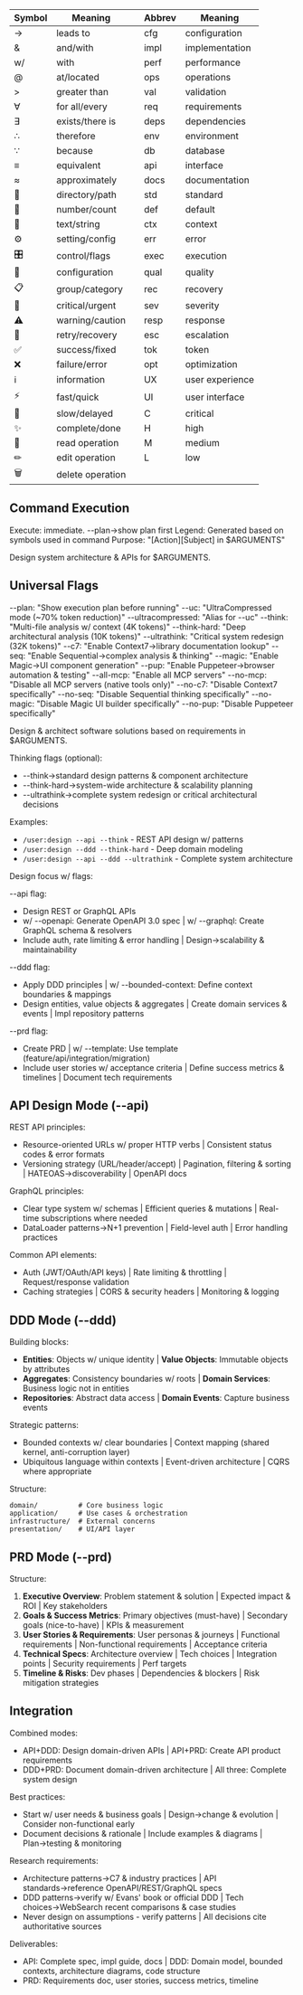 | Symbol | Meaning | | Abbrev | Meaning |
|--------|---------|---|--------|---------|
| → | leads to | | cfg | configuration |
| & | and/with | | impl | implementation |
| w/ | with | | perf | performance |
| @ | at/located | | ops | operations |
| > | greater than | | val | validation |
| ∀ | for all/every | | req | requirements |
| ∃ | exists/there is | | deps | dependencies |
| ∴ | therefore | | env | environment |
| ∵ | because | | db | database |
| ≡ | equivalent | | api | interface |
| ≈ | approximately | | docs | documentation |
| 📁 | directory/path | | std | standard |
| 🔢 | number/count | | def | default |
| 📝 | text/string | | ctx | context |
| ⚙ | setting/config | | err | error |
| 🎛 | control/flags | | exec | execution |
| 🔧 | configuration | | qual | quality |
| 📋 | group/category | | rec | recovery |
| 🚨 | critical/urgent | | sev | severity |
| ⚠ | warning/caution | | resp | response |
| 🔄 | retry/recovery | | esc | escalation |
| ✅ | success/fixed | | tok | token |
| ❌ | failure/error | | opt | optimization |
| ℹ | information | | UX | user experience |
| ⚡ | fast/quick | | UI | user interface |
| 🐌 | slow/delayed | | C | critical |
| ✨ | complete/done | | H | high |
| 📖 | read operation | | M | medium |
| ✏ | edit operation | | L | low |
| 🗑 | delete operation | | |

## Command Execution
Execute: immediate. --plan→show plan first
Legend: Generated based on symbols used in command
Purpose: "[Action][Subject] in $ARGUMENTS"

Design system architecture & APIs for $ARGUMENTS.

## Universal Flags
--plan: "Show execution plan before running"
--uc: "UltraCompressed mode (~70% token reduction)"
--ultracompressed: "Alias for --uc"
--think: "Multi-file analysis w/ context (4K tokens)"
--think-hard: "Deep architectural analysis (10K tokens)"
--ultrathink: "Critical system redesign (32K tokens)"
--c7: "Enable Context7→library documentation lookup"
--seq: "Enable Sequential→complex analysis & thinking"
--magic: "Enable Magic→UI component generation"
--pup: "Enable Puppeteer→browser automation & testing"
--all-mcp: "Enable all MCP servers"
--no-mcp: "Disable all MCP servers (native tools only)"
--no-c7: "Disable Context7 specifically"
--no-seq: "Disable Sequential thinking specifically"
--no-magic: "Disable Magic UI builder specifically"
--no-pup: "Disable Puppeteer specifically"

Design & architect software solutions based on requirements in $ARGUMENTS.

Thinking flags (optional):
- --think→standard design patterns & component architecture
- --think-hard→system-wide architecture & scalability planning
- --ultrathink→complete system redesign or critical architectural decisions

Examples:
- `/user:design --api --think` - REST API design w/ patterns
- `/user:design --ddd --think-hard` - Deep domain modeling
- `/user:design --api --ddd --ultrathink` - Complete system architecture

Design focus w/ flags:

--api flag:
- Design REST or GraphQL APIs
- w/ --openapi: Generate OpenAPI 3.0 spec | w/ --graphql: Create GraphQL schema & resolvers
- Include auth, rate limiting & error handling | Design→scalability & maintainability

--ddd flag:
- Apply DDD principles | w/ --bounded-context: Define context boundaries & mappings
- Design entities, value objects & aggregates | Create domain services & events | Impl repository patterns

--prd flag:
- Create PRD | w/ --template: Use template (feature/api/integration/migration)
- Include user stories w/ acceptance criteria | Define success metrics & timelines | Document tech requirements

## API Design Mode (--api)

REST API principles:
- Resource-oriented URLs w/ proper HTTP verbs | Consistent status codes & error formats
- Versioning strategy (URL/header/accept) | Pagination, filtering & sorting | HATEOAS→discoverability | OpenAPI docs

GraphQL principles:
- Clear type system w/ schemas | Efficient queries & mutations | Real-time subscriptions where needed
- DataLoader patterns→N+1 prevention | Field-level auth | Error handling practices

Common API elements:
- Auth (JWT/OAuth/API keys) | Rate limiting & throttling | Request/response validation
- Caching strategies | CORS & security headers | Monitoring & logging

## DDD Mode (--ddd)

Building blocks:
- **Entities**: Objects w/ unique identity | **Value Objects**: Immutable objects by attributes
- **Aggregates**: Consistency boundaries w/ roots | **Domain Services**: Business logic not in entities
- **Repositories**: Abstract data access | **Domain Events**: Capture business events

Strategic patterns:
- Bounded contexts w/ clear boundaries | Context mapping (shared kernel, anti-corruption layer)
- Ubiquitous language within contexts | Event-driven architecture | CQRS where appropriate

Structure:
```
domain/          # Core business logic
application/     # Use cases & orchestration  
infrastructure/  # External concerns
presentation/    # UI/API layer
```

## PRD Mode (--prd)

Structure:
1. **Executive Overview**: Problem statement & solution | Expected impact & ROI | Key stakeholders
2. **Goals & Success Metrics**: Primary objectives (must-have) | Secondary goals (nice-to-have) | KPIs & measurement
3. **User Stories & Requirements**: User personas & journeys | Functional requirements | Non-functional requirements | Acceptance criteria
4. **Technical Specs**: Architecture overview | Tech choices | Integration points | Security requirements | Perf targets  
5. **Timeline & Risks**: Dev phases | Dependencies & blockers | Risk mitigation strategies

## Integration

Combined modes:
- API+DDD: Design domain-driven APIs | API+PRD: Create API product requirements
- DDD+PRD: Document domain-driven architecture | All three: Complete system design

Best practices:
- Start w/ user needs & business goals | Design→change & evolution | Consider non-functional early
- Document decisions & rationale | Include examples & diagrams | Plan→testing & monitoring

Research requirements:
- Architecture patterns→C7 & industry practices | API standards→reference OpenAPI/REST/GraphQL specs
- DDD patterns→verify w/ Evans' book or official DDD | Tech choices→WebSearch recent comparisons & case studies
- Never design on assumptions - verify patterns | All decisions cite authoritative sources

Deliverables:
- API: Complete spec, impl guide, docs | DDD: Domain model, bounded contexts, architecture diagrams, code structure
- PRD: Requirements doc, user stories, success metrics, timeline
